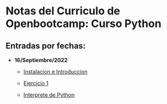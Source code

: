 # Notas del Curriculo de Openbootcamp: Curso Python

## Entradas por fechas:

- **16/Septiembre/2022**
    - [Instalacion e Introduccion](./16_sep_2022/instalacion_intro.md)

    - [Ejercicio 1](./16_sep_2022/ejercicio1.md)

    - [Interprete de Python](./16_sep_2022/interprete_python.md)